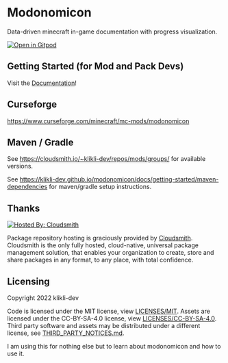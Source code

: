<!--
SPDX-FileCopyrightText: 2022 klikli-dev

SPDX-License-Identifier: MIT
-->

# Modonomicon 

Data-driven minecraft in-game documentation with progress visualization.

[![Open in Gitpod](https://gitpod.io/button/open-in-gitpod.svg)](https://gitpod.io/#https://github.dev/klikli-dev/modonomicon)

## Getting Started (for Mod and Pack Devs)

Visit the [Documentation](https://klikli-dev.github.io/modonomicon/)!

## Curseforge

https://www.curseforge.com/minecraft/mc-mods/modonomicon

## Maven / Gradle

See https://cloudsmith.io/~klikli-dev/repos/mods/groups/ for available versions.

See https://klikli-dev.github.io/modonomicon/docs/getting-started/maven-dependencies for maven/gradle setup instructions.

## Thanks 

[![Hosted By: Cloudsmith](https://img.shields.io/badge/OSS%20hosting%20by-cloudsmith-blue?logo=cloudsmith&style=for-the-badge)](https://cloudsmith.com)

Package repository hosting is graciously provided by [Cloudsmith](https://cloudsmith.com).
Cloudsmith is the only fully hosted, cloud-native, universal package management solution, that
enables your organization to create, store and share packages in any format, to any place, with total
confidence.

## Licensing

Copyright 2022 klikli-dev

Code is licensed under the MIT license, view [LICENSES/MIT](./LICENSES/MIT.txt).
Assets are licensed under the CC-BY-SA-4.0 license, view [LICENSES/CC-BY-SA-4.0](./LICENSES/CC-BY-4.0.txt).
Third party software and assets may be distributed under a different license, see [THIRD_PARTY_NOTICES.md](./THIRD_PARTY_NOTICES.md).

I am using this for nothing else but to learn about modonomicon and how to use it.
